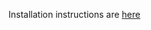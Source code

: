 Installation instructions are <a href="https://qfcatmsu.github.io/ADMB-TMB-Install/ADMB-TMB%20Installation.html" target="_blank"> here </a>

